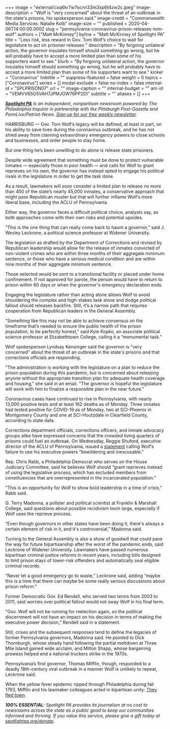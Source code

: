 +++
image = "external/cxq6kr7w7scnn33m3xp6t4zw2c.jpeg"
image-description = "Wolf is \"very concerned\" about the threat of an outbreak in the state's prisons, his spokesperson said."
image-credit = "Commonwealth Media Services: Natalie Kolb"
image-size = ""
published = 2020-04-06T14:00:00.000Z
slug = "pennsylvania-coronavirus-prison-releases-tom-wolf"
authors = ["Matt McKinney"]
byline = "Matt McKinney of Spotlight PA"
title = "Less risk, less reward in Gov. Tom Wolf’s choice to wait for legislature to act on prisoner releases "
description = "By forgoing unilateral action, the governor insulates himself should something go wrong, but he will probably have to accept a more limited plan than some of his supporters want to see."
blurb = "By forgoing unilateral action, the governor insulates himself should something go wrong, but he will probably have to accept a more limited plan than some of his supporters want to see."
kicker = "Coronavirus"
linktitle = ""
suppress-featured = false
weight = 0
topics = ["Coronavirus"]
series = []
modal-exclude = false
no-index = false
internal-id = "SPLPRISON07"
url = ""
image-caption = ""
internal-budget = ""
arc-id = "VEMVV65G5VAH7JPMJOW76PP2DI"
subtitle = ""
aliases = []
+++

<a href="https://lesspage.com/"><i><b>Spotlight PA</b></i></a><i> is an independent, nonpartisan newsroom powered by The Philadelphia Inquirer in partnership with the Pittsburgh Post-Gazette and PennLive/Patriot-News. </i><a href="https://lesspage.com/newsletters"><i>Sign up for our free weekly newsletter</i></a><i>.</i>

HARRISBURG — Gov. Tom Wolf’s legacy will be defined, at least in part, on his ability to save lives during the coronavirus outbreak, and he has not shied away from claiming extraordinary emergency powers to close schools and businesses, and order people to stay home.

But one thing he’s been unwilling to do alone is release state prisoners. 

Despite wide agreement that something must be done to protect vulnerable inmates — especially those in poor health — and calls for Wolf to grant reprieves on his own, the governor has instead opted to engage his political rivals in the legislature in order to get the task done.

As a result, lawmakers will soon consider a limited plan to release no more than 450 of the state’s nearly 45,000 inmates, a conservative approach that might pass Republican muster but that will further inflame Wolf’s more liberal base, including the ACLU of Pennsylvania. 

Either way, the governor faces a difficult political choice, analysts say, as both approaches come with their own risks and potential upsides.

“This is the one thing that can really come back to haunt a governor,” said J. Wesley Leckrone, a political science professor at Widener University. 

<script src="https://lesspage.com/embed.js" async></script><div data-spl-embed-version="1" data-spl-src="https://lesspage.com/embeds/donate/"></div>

The legislation as drafted by the Department of Corrections and revised by Republican leadership would allow for the release of inmates convicted of non-violent crimes who are within three months of their aggregate minimum sentence, or those who have a serious medical condition and are within nine months of their aggregate minimum sentence. 

Those selected would be sent to a transitional facility or placed under home confinement. If not approved for parole, the person would have to return to prison within 60 days or when the governor's emergency declaration ends. 

Engaging the legislature rather than acting alone allows Wolf to avoid shouldering the complex and high-stakes task alone and dodge political fallout should releases backfire. Still, it’s a narrow path that requires cooperation from Republican leaders in the General Assembly. 

“Something like this may not be able to achieve consensus on the timeframe that’s needed to ensure the public health of the prison population, to be perfectly honest,” said Kyle Kopko, an associate political science professor at Elizabethtown College, calling it a “monumental task.”

Wolf spokesperson Lyndsay Kensinger said the governor is "very concerned" about the threat of an outbreak in the state's prisons and that corrections officials are responding.

"The administration is working with the legislature on a plan to reduce the prison population during this pandemic, but is concerned about releasing anyone without the appropriate transition plan for adequate health coverage and housing," she said in an email. "The governor is hopeful the legislature will work with him to finalize a responsible plan in the near future."

Coronavirus cases have continued to rise in Pennsylvania, with nearly 13,000 positive tests and at least 162 deaths as of Monday. Three inmates had tested positive for COVID-19 as of Monday, two at SCI-Phoenix in Montgomery County and one at SCI-Houtzdale in Clearfield County, according to state data.

Corrections department officials, corrections officers, and inmate advocacy groups alike have expressed concerns that the crowded living quarters of prisons could fuel an outbreak. On Wednesday, Reggie Shuford, executive director of the ACLU of Pennsylvania, issued a <a href="https://www.aclupa.org/en/press-releases/advocates-statement-governor-wolfs-failure-use-reprieve-powers-deter-covid-19" target=_blank>statement</a> calling Wolf’s failure to use his executive powers “bewildering and inexcusable.”

Rep. Chris Rabb, a Philadelphia Democrat who serves on the House Judiciary Committee, said he believes Wolf should “grant reprieves instead of using the legislative process, which has excluded members from constituencies that are overrepresented in the incarcerated population.”

"This is an opportunity for Wolf to show bold leadership in a time of crisis,” Rabb said. 

<script src="https://lesspage.com/embed.js" async></script><div data-spl-embed-version="1" data-spl-src="https://lesspage.com/embeds/newsletter/"></div>


G. Terry Madonna, a pollster and political scientist at Franklin &amp; Marshall College, said questions about possible recidivism loom large, especially if Wolf uses the reprieve process. 

“Even though governors in other states have been doing it, there's always a certain element of risk in it, and it's controversial,” Madonna said.

Turning to the General Assembly is also a show of goodwill that could pave the way for future bipartisanship after the worst of the pandemic ends, said Leckrone of Widener University. Lawmakers have passed numerous bipartisan criminal justice reforms in recent years, including bills designed to limit prison stays of lower-risk offenders and automatically seal eligible criminal records.

“Never let a good emergency go to waste,” Leckrone said, adding “maybe this is a time that there can maybe be some really serious discussions about prison reform.” 

Former Democratic Gov. Ed Rendell, who served two terms from 2003 to 2011, said worries over political fallout would not sway Wolf in his final term.

"Gov. Wolf will not be running for reelection again, so the political discernment will not have an impact on his decision in terms of making the executive power decision,” Rendell said in a statement.

Still, crises and the subsequent responses tend to define the legacies of former Pennsylvania governors, Madonna said. He pointed to Dick Thornburgh, whose steady hand following the partial meltdown at Three Mile Island gained wide acclaim, and Milton Shapp, whose bargaining prowess helped end a national truckers strike in the 1970s. 

Pennsylvania’s first governor, Thomas Mifflin, though, responded to a deadly 18th-century viral outbreak in a manner Wolf is unlikely to repeat, Leckrone said. 

When the yellow fever epidemic ripped through Philadelphia during fall 1793, Mifflin and his lawmaker colleagues acted in bipartisan unity: <a href="https://www.jstor.org/stable/20093070?seq=1">They fled town</a>.

<i><b>100% ESSENTIAL</b></i><i>: Spotlight PA provides its journalism at no cost to newsrooms across the state as a public good to keep our communities informed and thriving. If you value this service, please give a gift today at </i><a href="https://lesspage.com/donate"><i>spotlightpa.org/donate</i></a><i>.</i>

<script src="https://lesspage.com/embed.js" async></script><div data-spl-embed-version="1" data-spl-src="https://lesspage.com/embeds/tips/?tip_text=Do%20you%20have%20a%20tip%20about%20%3Cb%3Ehow%20Pa.'s%20government%20is%20responding%20to%20the%20coronavirus%3C%2Fb%3E%3F%20Tell%20us."></div>
